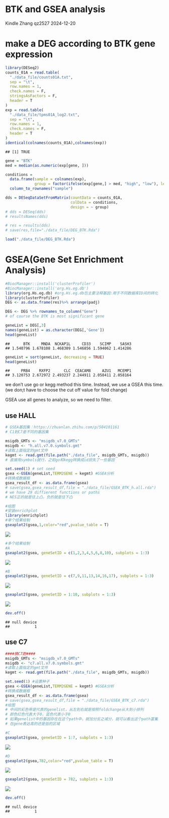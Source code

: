 BTK and GSEA analysis
================
Kindle Zhang qz2527
2024-12-20

# make a DEG according to BTK gene expression

``` r
library(DESeq2)
counts_01A = read.table(
  "./data_file/counts01A.txt",
  sep = "\t",
  row.names = 1,
  check.names = F,
  stringsAsFactors = F,
  header = T
)
exp = read.table(
  "./data_file/tpms01A_log2.txt",
  sep = "\t",
  row.names = 1,
  check.names = F,
  header = T
)
identical(colnames(counts_01A),colnames(exp))
```

    ## [1] TRUE

``` r
gene = "BTK"
med = median(as.numeric(exp[gene, ]))

conditions =
  data.frame(sample = colnames(exp),
             group = factor(ifelse(exp[gene,] > med, "high", "low"), levels = c("low", "high"))) |>
  column_to_rownames("sample")

dds = DESeqDataSetFromMatrix(countData = counts_01A,
                             colData = conditions,
                             design = ~ group)
# dds = DESeq(dds)
# resultsNames(dds)

# res = results(dds)
# save(res,file="./data_file/DEG_BTK.Rda")
```

``` r
load("./data_file/DEG_BTK.Rda")
```

# GSEA(Gene Set Enrichment Analysis)

``` r
#BiocManager::install('clusterProfiler')
#BiocManager::install('org.Hs.eg.db')
library(org.Hs.eg.db) #org.Hs.eg.db包主要注释基因:用于不同数据库ID间的转化
library(clusterProfiler)
DEG <- as.data.frame(res)%>% arrange(padj) 

DEG <- DEG %>% rownames_to_column("Gene") 
# of course the BTK is most significant gene

geneList = DEG[,3]
names(geneList) = as.character(DEG[,'Gene'])
head(geneList)
```

    ##      BTK     MNDA  NCKAP1L     CD33    SCIMP    SASH3 
    ## 1.540796 1.678108 1.468309 1.546856 1.594062 1.414286

``` r
geneList = sort(geneList, decreasing = TRUE)
head(geneList)
```

    ##     PRB4    RXFP2      CLC  CEACAM8     AZU1   MCEMP1 
    ## 3.120753 2.672972 2.493237 2.244911 2.058411 2.058164

we don’t use go or kegg method this time. Instead, we use a GSEA this
time. (we don;t have to choose the cut off value for fold change)

GSEA use all genes to analyze, so we need to filter.

## use HALL

``` r
# GSEA基因集：https://zhuanlan.zhihu.com/p/504101161
# C1到C7是不同的基因集

msigdb_GMTs <- "msigdb_v7.0_GMTs"
msigdb <- "h.all.v7.0.symbols.gmt"    
#读取上面指定的gmt文件
kegmt <- read.gmt(file.path("./data_file", msigdb_GMTs, msigdb))
# 直接用symbols就行，之前go和kegg转换成id损失了一些基因
```

``` r
set.seed(1) # set seed
gsea <-GSEA(geneList,TERM2GENE = kegmt) #GSEA分析
#转换成数据框
gsea_result_df <- as.data.frame(gsea)
# save(gsea,gsea_result_df,file = "./data_file/GSEA_BTK_h.all.rda")
# we have 29 diffierent functions or paths
# NES正的就是往上凸，负的就是往下凸

#绘图
#安装enrichplot
library(enrichplot)
#单个结果绘制
gseaplot2(gsea,1,color="red",pvalue_table = T)
```

![](GEAS-with-BTK_8_files/figure-gfm/unnamed-chunk-5-1.png)<!-- -->

``` r
#多个结果绘制
#A
gseaplot2(gsea, geneSetID = c(1,2,3,4,5,6,8,10), subplots = 1:3)
```

![](GEAS-with-BTK_8_files/figure-gfm/unnamed-chunk-5-2.png)<!-- -->

``` r
#B
gseaplot2(gsea, geneSetID = c(7,9,11,13,14,16,17), subplots = 1:3)
```

![](GEAS-with-BTK_8_files/figure-gfm/unnamed-chunk-5-3.png)<!-- -->

``` r
gseaplot2(gsea, geneSetID = 1:10, subplots = 1:3)
```

![](GEAS-with-BTK_8_files/figure-gfm/unnamed-chunk-5-4.png)<!-- -->

``` r
dev.off()
```

    ## null device 
    ##           1

## use C7

``` r
####换C7跑####
msigdb_GMTs <- "msigdb_v7.0_GMTs"
msigdb <- "c7.all.v7.0.symbols.gmt"    
#读取上面指定的gmt文件
kegmt <- read.gmt(file.path("./data_file", msigdb_GMTs, msigdb))

set.seed(1) #设置种子
gsea <-GSEA(geneList,TERM2GENE = kegmt) #GSEA分析
#转换成数据框
gsea_result_df <- as.data.frame(gsea)
# save(gsea,gsea_result_df,file = "./data_file/GSEA_BTK_c7.rda")
#绘图
# 中间的彩色带是代表的genelist，从左到右就是按照foldchange从大到小排列
# 颜色红色代表大于0，蓝色代表小于0
# 如果genelist中的基因存在在这个path中，就加分反之减分，就可以看出这个path富集
# 在gene表达高的还是低的区域

#C
gseaplot2(gsea, geneSetID = 1:7, subplots = 1:3)
```

![](GEAS-with-BTK_8_files/figure-gfm/unnamed-chunk-6-1.png)<!-- -->

``` r
#D
gseaplot2(gsea,782,color="red",pvalue_table = T)
```

![](GEAS-with-BTK_8_files/figure-gfm/unnamed-chunk-6-2.png)<!-- -->

``` r
gseaplot2(gsea, geneSetID = 782, subplots = 1:3)
```

![](GEAS-with-BTK_8_files/figure-gfm/unnamed-chunk-6-3.png)<!-- -->

``` r
dev.off()
```

    ## null device 
    ##           1
